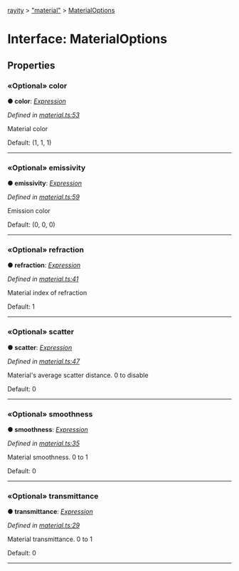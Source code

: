 [rayity](../README.md) > ["material"](../modules/_material_.md) > [MaterialOptions](../interfaces/_material_.materialoptions.md)



# Interface: MaterialOptions


## Properties
<a id="color"></a>

### «Optional» color

**●  color**:  *[Expression](_expression_.expression.md)* 

*Defined in [material.ts:53](https://github.com/gribbet/rayity/blob/master/src/material.ts#L53)*



Material color

Default: (1, 1, 1)




___

<a id="emissivity"></a>

### «Optional» emissivity

**●  emissivity**:  *[Expression](_expression_.expression.md)* 

*Defined in [material.ts:59](https://github.com/gribbet/rayity/blob/master/src/material.ts#L59)*



Emission color

Default: (0, 0, 0)




___

<a id="refraction"></a>

### «Optional» refraction

**●  refraction**:  *[Expression](_expression_.expression.md)* 

*Defined in [material.ts:41](https://github.com/gribbet/rayity/blob/master/src/material.ts#L41)*



Material index of refraction

Default: 1




___

<a id="scatter"></a>

### «Optional» scatter

**●  scatter**:  *[Expression](_expression_.expression.md)* 

*Defined in [material.ts:47](https://github.com/gribbet/rayity/blob/master/src/material.ts#L47)*



Material's average scatter distance. 0 to disable

Default: 0




___

<a id="smoothness"></a>

### «Optional» smoothness

**●  smoothness**:  *[Expression](_expression_.expression.md)* 

*Defined in [material.ts:35](https://github.com/gribbet/rayity/blob/master/src/material.ts#L35)*



Material smoothness. 0 to 1

Default: 0




___

<a id="transmittance"></a>

### «Optional» transmittance

**●  transmittance**:  *[Expression](_expression_.expression.md)* 

*Defined in [material.ts:29](https://github.com/gribbet/rayity/blob/master/src/material.ts#L29)*



Material transmittance. 0 to 1

Default: 0




___


